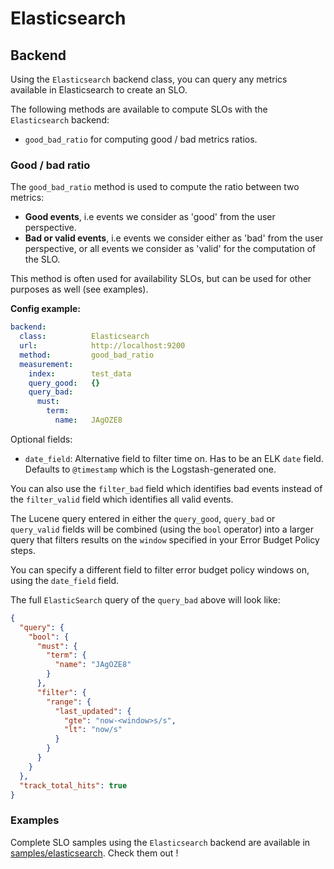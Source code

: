 # Elasticsearch

## Backend

Using the `Elasticsearch` backend class, you can query any metrics available in
Elasticsearch to create an SLO.

The following methods are available to compute SLOs with the `Elasticsearch`
backend:

* `good_bad_ratio` for computing good / bad metrics ratios.

### Good / bad ratio

The `good_bad_ratio` method is used to compute the ratio between two metrics:

- **Good events**, i.e events we consider as 'good' from the user perspective.
- **Bad or valid events**, i.e events we consider either as 'bad' from the user
perspective, or all events we consider as 'valid' for the computation of the
SLO.

This method is often used for availability SLOs, but can be used for other
purposes as well (see examples).

**Config example:**
```yaml
backend:
  class:          Elasticsearch
  url:            http://localhost:9200
  method:         good_bad_ratio
  measurement:
    index:        test_data
    query_good:   {}
    query_bad:
      must:
        term:
          name:   JAgOZE8
```
Optional fields:
  * `date_field`: Alternative field to filter time on. Has to be an ELK `date`
    field. Defaults to `@timestamp` which is the Logstash-generated one.

You can also use the `filter_bad` field which identifies bad events instead of
the `filter_valid` field which identifies all valid events.

The Lucene query entered in either the `query_good`, `query_bad` or
`query_valid` fields will be combined (using the `bool` operator) into a larger
query that filters results on the `window` specified in your Error Budget Policy
steps.

You can specify a different field to filter error budget policy windows on,
using the `date_field` field.

The full `ElasticSearch` query of the `query_bad` above will look like:
```json
{
  "query": {
    "bool": {
      "must": {
        "term": {
          "name": "JAgOZE8"
        }
      },
      "filter": {
        "range": {
          "last_updated": {
            "gte": "now-<window>s/s",
            "lt": "now/s"
          }
        }
      }
    }
  },
  "track_total_hits": true
}
```

### Examples

Complete SLO samples using the `Elasticsearch` backend are available in
[samples/elasticsearch](../samples/elasticsearch). Check them out !
